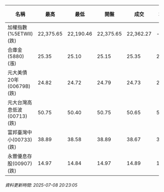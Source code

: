 | 名稱 | 最高 | 最低 | 開盤 | 成交 | 均價 | 成交金額(億) | 昨收 | 漲跌幅 | 漲跌 | 總量 | 昨量 | 振幅 |
| -------- | -------- | -------- | -------- |-------- | -------- | -------- |-------- |-------- |-------- | -------- | -------- |-------- |
|加權指數(%5ETWII) (跌)|22,375.65|22,190.46|22,375.65|22,362.27|-|2,727.91|22,428.72|0.30%|66.45|5,186,654|0|0.83%|
|合庫金(5880) (漲)|25.35|25.10|25.15|25.35|25.24|3.74|25.10|1.00%|0.25|14,811|12,078|1.00%|
|元大美債20年(00679B) (跌)|24.82|24.72|24.79|24.73|24.76|10.03|24.97|0.96%|0.24|40,502|57,558|0.40%|
|元大台灣高息低波(00713) (跌)|50.75|50.40|50.75|50.65|50.60|2.95|50.75|0.20%|0.10|5,831|8,132|0.69%|
|富邦臺灣中小(00733) (跌)|38.89|38.58|38.89|38.67|38.69|0.181|38.97|0.77%|0.30|468|621|0.80%|
|永豐優息存股(00907) (跌)|14.97|14.84|14.97|14.89|14.87|0.088|14.99|0.67%|0.10|590|523|0.87%|
###### 資料更新時間: 2025-07-08 20:23:05